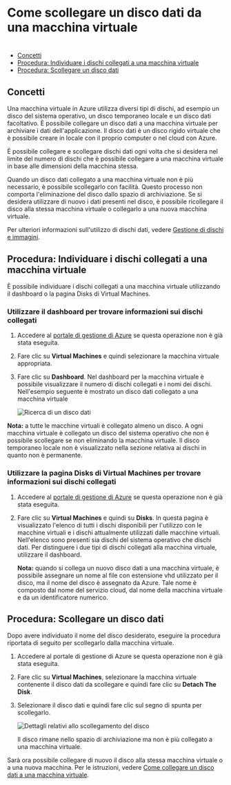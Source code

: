 <properties  writer="kathydav" editor="tysonn" manager="jeffreyg" />

# Come scollegare un disco dati da una macchina virtuale

#

* [Concetti](#concepts)
* [Procedura: Individuare i dischi collegati a una macchina
  virtuale](#finddisks)
* [Procedura: Scollegare un disco dati](#detachdisk)

## <a id="concepts"> </a>Concetti

Una macchina virtuale in Azure utilizza diversi tipi di dischi, ad esempio un disco del sistema operativo, un disco temporaneo locale e un disco dati facoltativo. È possibile collegare un disco dati a una macchina virtuale per archiviare i dati dell'applicazione. Il disco dati è un disco rigido virtuale che è possibile creare in locale con il proprio computer o nel cloud con Azure.

È possibile collegare e scollegare dischi dati ogni volta che si desidera nel limite del numero di dischi che è possibile collegare a una macchina virtuale in base alle dimensioni della macchina stessa.

Quando un disco dati collegato a una macchina virtuale non è più necessario, è possibile scollegarlo con facilità. Questo processo non comporta l'eliminazione del disco dallo spazio di archiviazione. Se si desidera utilizzare di nuovo i dati presenti nel disco, è possibile ricollegare il disco alla stessa macchina virtuale o collegarlo a una nuova macchina virtuale.

Per ulteriori informazioni sull'utilizzo di dischi dati, vedere [Gestione di dischi e immagini][1].

## <a id="finddisks"> </a>Procedura: Individuare i dischi collegati a una macchina virtuale

È possibile individuare i dischi collegati a una macchina virtuale utilizzando il dashboard o la pagina Disks di Virtual Machines.

### Utilizzare il dashboard per trovare informazioni sui dischi collegati

1.  Accedere al [portale di gestione di Azure][2] se questa operazione non è già stata eseguita.

2.  Fare clic su **Virtual Machines** e quindi selezionare la macchina virtuale appropriata.

3.  Fare clic su **Dashboard**. Nel dashboard per la macchina virtuale è possibile visualizzare il numero di dischi collegati e i nomi dei dischi. Nell'esempio seguente è mostrato un disco dati collegato a una macchina virtuale
    
    ![Ricerca di un disco
    dati](./media/howto-detach-disk-windows-linux/FindDataDisks.png)

**Nota:** a tutte le macchine virtuali è collegato almeno un disco. A ogni macchina virtuale è collegato un disco del sistema operativo che non è possibile scollegare se non eliminando la macchina virtuale. Il disco temporaneo locale non è visualizzato nella sezione relativa ai dischi in quanto non è permanente.

### Utilizzare la pagina Disks di Virtual Machines per trovare informazioni sui dischi collegati

1.  Accedere al [portale di gestione di Azure][2] se questa operazione non è già stata eseguita.

2.  Fare clic su **Virtual Machines** e quindi su **Disks**. In questa pagina è visualizzato l'elenco di tutti i dischi disponibili per l'utilizzo con le macchine virtuali e i dischi attualmente utilizzati dalle macchine virtuali. Nell'elenco sono presenti sia dischi del sistema operativo che dischi dati. Per distinguere i due tipi di dischi collegati alla macchina virtuale, utilizzare il dashboard.
    
    **Nota:** quando si collega un nuovo disco dati a una macchina virtuale, è possibile assegnare un nome al file con estensione vhd utilizzato per il disco, ma il nome del disco è assegnato da Azure. Tale nome è composto dal nome del servizio cloud, dal nome della macchina virtuale e da un identificatore numerico.

## <a id="detachdisk"> </a>Procedura: Scollegare un disco dati

Dopo avere individuato il nome del disco desiderato, eseguire la procedura riportata di seguito per scollegarlo dalla macchina virtuale.

1.  Accedere al portale di gestione di Azure se questa operazione non è già stata eseguita.

2.  Fare clic su **Virtual Machines**, selezionare la macchina virtuale contenente il disco dati da scollegare e quindi fare clic su **Detach The Disk**.

3.  Selezionare il disco dati e quindi fare clic sul segno di spunta per scollegarlo.
    
    ![Dettagli relativi allo scollegamento del
    disco](./media/howto-detach-disk-windows-linux/DetachDiskDetails.png)
    
    Il disco rimane nello spazio di archiviazione ma non è più collegato a una macchina virtuale.

Sarà ora possibile collegare di nuovo il disco alla stessa macchina virtuale o a una nuova macchina. Per le istruzioni, vedere [Come collegare un disco dati a una macchina virtuale](/en-us/manage/windows/how-to-guides/attach-a-disk/).



[1]: http://go.microsoft.com/fwlink/p/?LinkId=263439
[2]: http://manage.windowsazure.com